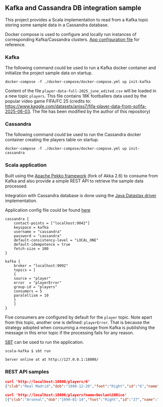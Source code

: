 ## Kafka and Cassandra DB integration sample

This project provides a Scala implementation to read from a Kafka topic storing some sample data in a Cassandra database.

Docker compose is used to configure and locally run instances of corresponding Kafka/Cassandra clusters. 
[App configuration file](docker-compose/docker-compose.yml) for reference.

### Kafka

The following command could be used to run a Kafka docker container and initialize the project sample data on startup.

`docker-compose -f ./docker-compose/docker-compose.yml up init-kafka`

Content of the file `player-data-full-2025_june_edited.csv` will be loaded in a new topic `players`. This file contains 18K footballers data used by the popular video game FIFA/FC 25
(credits to: https://www.kaggle.com/datasets/aniss7/fifa-player-data-from-sofifa-2025-06-03. The file has been modified by the author of this repository)

### Cassandra

The following command could be used to run the Cassandra docker container creating the players table on startup.

`docker-compose -f ./docker-compose/docker-compose.yml up init-cassandra`

### Scala application

Built using the [Apache Pekko framework](https://pekko.apache.org/docs/pekko/current/) (fork of Akka 2.6) to consume from Kafka and also provide a simple REST API to retrieve the sample data processed.

Integration with Cassandra database is done using the [Java Datastax driver](https://github.com/apache/cassandra-java-driver) implementation.

Application config file could be found [here](src/main/resources/application.conf)

```
cassandra {
    contact-points = ["localhost:9042"]
    keyspace = kafka
    username = "cassandra"
    password = "cassandra"
    default-consistency-level = "LOCAL_ONE"
    default-idempotence = true
    fetch-size = 100
}
```
```
kafka {
    broker = "localhost:9092"
    topics = [
    {
    source = "player"
    error  = "playerError"
    group-id = "players"
    consumers = 5
    paralellism = 10
    }
    ]
}
```
Five consumers are configured by default for the `player` topic. Note apart from this topic, another one is defined: `playerError`. That is because the strategy adopted when consuming a message from Kafka is publishing the message in this error topic if the processing fails for any reason.

[SBT](https://www.scala-sbt.org) can be used to run the application. 

`scala-kafka $ sbt run`

`Server online at at http://127.0.0.1:18000/`

### REST API samples

```json
curl 'http://localhost:18000/players/6'
{"club":"Real Madrid","dob":"1998-12-20","foot":"Right","id":"6","name":"Kylian Mbappé Lottin","nationality":"France","number":9,"overall":90,"position":"ST","value":"€160M"}
```

```json
curl 'http://localhost:18000/players?name=Declan%20Rice'
[{"club":"Arsenal","dob":"1999-01-14","foot":"Right","id":"27","name":"Declan Rice","nationality":"England","number":41,"overall":87,"position":"LCM","value":"€85M"}]
```